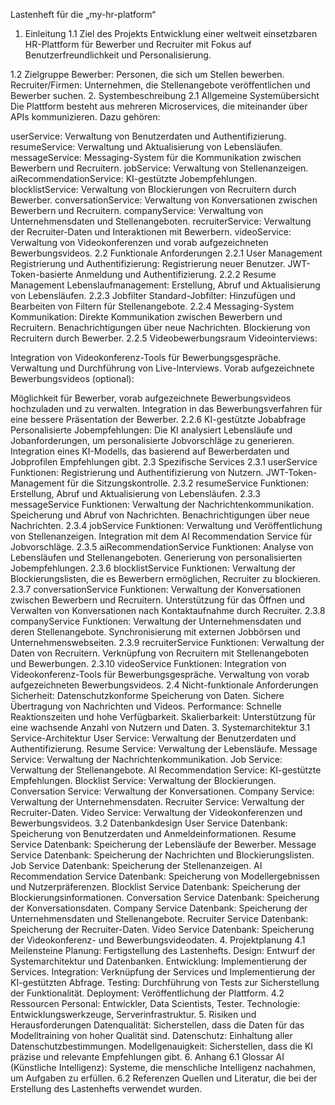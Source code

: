 Lastenheft für die „my-hr-platform“
1. Einleitung
1.1 Ziel des Projekts
Entwicklung einer weltweit einsetzbaren HR-Plattform für Bewerber und Recruiter mit Fokus auf Benutzerfreundlichkeit und Personalisierung.

1.2 Zielgruppe
	Bewerber: Personen, die sich um Stellen bewerben.
	Recruiter/Firmen: Unternehmen, die Stellenangebote veröffentlichen und Bewerber suchen.
2. Systembeschreibung
2.1 Allgemeine Systemübersicht
Die Plattform besteht aus mehreren Microservices, die miteinander über APIs kommunizieren. Dazu gehören:

userService: Verwaltung von Benutzerdaten und Authentifizierung.
resumeService: Verwaltung und Aktualisierung von Lebensläufen.
messageService: Messaging-System für die Kommunikation zwischen Bewerbern und Recruitern.
jobService: Verwaltung von Stellenanzeigen.
aiRecommendationService: KI-gestützte Jobempfehlungen.
blocklistService: Verwaltung von Blockierungen von Recruitern durch Bewerber.
conversationService: Verwaltung von Konversationen zwischen Bewerbern und Recruitern.
companyService: Verwaltung von Unternehmensdaten und Stellenangeboten.
recruiterService: Verwaltung der Recruiter-Daten und Interaktionen mit Bewerbern.
videoService: Verwaltung von Videokonferenzen und vorab aufgezeichneten Bewerbungsvideos.
2.2 Funktionale Anforderungen
2.2.1 User Management
Registrierung und Authentifizierung:
Registrierung neuer Benutzer.
JWT-Token-basierte Anmeldung und Authentifizierung.
2.2.2 Resume Management
Lebenslaufmanagement:
Erstellung, Abruf und Aktualisierung von Lebensläufen.
2.2.3 Jobfilter
Standard-Jobfilter:
Hinzufügen und Bearbeiten von Filtern für Stellenangebote.
2.2.4 Messaging-System
Kommunikation:
Direkte Kommunikation zwischen Bewerbern und Recruitern.
Benachrichtigungen über neue Nachrichten.
Blockierung von Recruitern durch Bewerber.
2.2.5 Videobewerbungsraum
Videointerviews:

Integration von Videokonferenz-Tools für Bewerbungsgespräche.
Verwaltung und Durchführung von Live-Interviews.
Vorab aufgezeichnete Bewerbungsvideos (optional):

Möglichkeit für Bewerber, vorab aufgezeichnete Bewerbungsvideos hochzuladen und zu verwalten.
Integration in das Bewerbungsverfahren für eine bessere Präsentation der Bewerber.
2.2.6 KI-gestützte Jobabfrage
Personalisierte Jobempfehlungen:
Die KI analysiert Lebensläufe und Jobanforderungen, um personalisierte Jobvorschläge zu generieren.
Integration eines KI-Modells, das basierend auf Bewerberdaten und Jobprofilen Empfehlungen gibt.
2.3 Spezifische Services
2.3.1 userService
Funktionen:
Registrierung und Authentifizierung von Nutzern.
JWT-Token-Management für die Sitzungskontrolle.
2.3.2 resumeService
Funktionen:
Erstellung, Abruf und Aktualisierung von Lebensläufen.
2.3.3 messageService
Funktionen:
Verwaltung der Nachrichtenkommunikation.
Speicherung und Abruf von Nachrichten.
Benachrichtigungen über neue Nachrichten.
2.3.4 jobService
Funktionen:
Verwaltung und Veröffentlichung von Stellenanzeigen.
Integration mit dem AI Recommendation Service für Jobvorschläge.
2.3.5 aiRecommendationService
Funktionen:
Analyse von Lebensläufen und Stellenangeboten.
Generierung von personalisierten Jobempfehlungen.
2.3.6 blocklistService
Funktionen:
Verwaltung der Blockierungslisten, die es Bewerbern ermöglichen, Recruiter zu blockieren.
2.3.7 conversationService
Funktionen:
Verwaltung der Konversationen zwischen Bewerbern und Recruitern.
Unterstützung für das Öffnen und Verwalten von Konversationen nach Kontaktaufnahme durch Recruiter.
2.3.8 companyService
Funktionen:
Verwaltung der Unternehmensdaten und deren Stellenangebote.
Synchronisierung mit externen Jobbörsen und Unternehmenswebseiten.
2.3.9 recruiterService
Funktionen:
Verwaltung der Daten von Recruitern.
Verknüpfung von Recruitern mit Stellenangeboten und Bewerbungen.
2.3.10 videoService
Funktionen:
Integration von Videokonferenz-Tools für Bewerbungsgespräche.
Verwaltung von vorab aufgezeichneten Bewerbungsvideos.
2.4 Nicht-funktionale Anforderungen
Sicherheit:
Datenschutzkonforme Speicherung von Daten.
Sichere Übertragung von Nachrichten und Videos.
Performance:
Schnelle Reaktionszeiten und hohe Verfügbarkeit.
Skalierbarkeit:
Unterstützung für eine wachsende Anzahl von Nutzern und Daten.
3. Systemarchitektur
3.1 Service-Architektur
User Service: Verwaltung der Benutzerdaten und Authentifizierung.
Resume Service: Verwaltung der Lebensläufe.
Message Service: Verwaltung der Nachrichtenkommunikation.
Job Service: Verwaltung der Stellenangebote.
AI Recommendation Service: KI-gestützte Empfehlungen.
Blocklist Service: Verwaltung der Blockierungen.
Conversation Service: Verwaltung der Konversationen.
Company Service: Verwaltung der Unternehmensdaten.
Recruiter Service: Verwaltung der Recruiter-Daten.
Video Service: Verwaltung der Videokonferenzen und Bewerbungsvideos.
3.2 Datenbankdesign
User Service Datenbank: Speicherung von Benutzerdaten und Anmeldeinformationen.
Resume Service Datenbank: Speicherung der Lebensläufe der Bewerber.
Message Service Datenbank: Speicherung der Nachrichten und Blockierungslisten.
Job Service Datenbank: Speicherung der Stellenanzeigen.
AI Recommendation Service Datenbank: Speicherung von Modellergebnissen und Nutzerpräferenzen.
Blocklist Service Datenbank: Speicherung der Blockierungsinformationen.
Conversation Service Datenbank: Speicherung der Konversationsdaten.
Company Service Datenbank: Speicherung der Unternehmensdaten und Stellenangebote.
Recruiter Service Datenbank: Speicherung der Recruiter-Daten.
Video Service Datenbank: Speicherung der Videokonferenz- und Bewerbungsvideodaten.
4. Projektplanung
4.1 Meilensteine
Planung: Fertigstellung des Lastenhefts.
Design: Entwurf der Systemarchitektur und Datenbanken.
Entwicklung: Implementierung der Services.
Integration: Verknüpfung der Services und Implementierung der KI-gestützten Abfrage.
Testing: Durchführung von Tests zur Sicherstellung der Funktionalität.
Deployment: Veröffentlichung der Plattform.
4.2 Ressourcen
Personal: Entwickler, Data Scientists, Tester.
Technologie: Entwicklungswerkzeuge, Serverinfrastruktur.
5. Risiken und Herausforderungen
Datenqualität: Sicherstellen, dass die Daten für das Modelltraining von hoher Qualität sind.
Datenschutz: Einhaltung aller Datenschutzbestimmungen.
Modellgenauigkeit: Sicherstellen, dass die KI präzise und relevante Empfehlungen gibt.
6. Anhang
6.1 Glossar
AI (Künstliche Intelligenz): Systeme, die menschliche Intelligenz nachahmen, um Aufgaben zu erfüllen.
6.2 Referenzen
Quellen und Literatur, die bei der Erstellung des Lastenhefts verwendet wurden.

